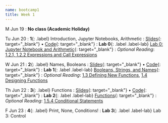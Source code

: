```yaml
---
name: bootcamp1
title: Week 1
---
```


M Jun 19
: **No class (Academic Holiday)**

Tu Jun 20
: **1**{: .label} Introduction, Jupyter Notebooks, Arithmetic
  : [Slides](https://docs.google.com/presentation/d/10RtJT83LnUUQ6z9AKZUt2zomSjsgVrMl0Y22189RoBc/edit?usp=sharing){: target="_blank"} &#8226;  [Code](https://datahub.berkeley.edu/hub/user-redirect/git-pull?repo=https%3A%2F%2Fgithub.com%2Fdata-6-berkeley%2Fsu23-bootcamp&branch=main&urlpath=tree%2Fsu23-bootcamp%2Flecture%2Flec01%2Flec01-example.ipynb){: target="_blank"}
: **Lab 0**{: .label .label-lab} [Lab 0: Jupyter Notebook and Arithmetic](https://datahub.berkeley.edu/hub/user-redirect/git-pull?repo=https%3A%2F%2Fgithub.com%2Fdata-6-berkeley%2Fsu23-bootcamp&branch=main&urlpath=tree%2Fsu23-bootcamp%2Flab%2Flab00%2Flab00-arithmetic.ipynb){: target="_blank"}
: *Optional Reading*: [1.2.1, 1.2.2 Expressions and Call Expressions](http://composingprograms.com/pages/12-elements-of-programming.html#names-and-the-environment)

W Jun 21
: **2**{: .label}  Names, Booleans
  : [Slides](https://docs.google.com/presentation/d/1arTZUOwNqom4na6U7OWkQZf4lyyauAS-tUhzC823H1E/edit?usp=sharing){: target="_blank"} &#8226; [Code](https://datahub.berkeley.edu/hub/user-redirect/git-pull?repo=https%3A%2F%2Fgithub.com%2Fdata-6-berkeley%2Fsu23-bootcamp&branch=main&urlpath=tree%2Fsu23-bootcamp%2Flecture%2Flec02%2Flec02.ipynb){: target="_blank"}
: **Lab 1**{: .label .label-lab} [Booleans, Strings, and Names](https://datahub.berkeley.edu/hub/user-redirect/git-pull?repo=https%3A%2F%2Fgithub.com%2Fdata-6-berkeley%2Fsu23-bootcamp&branch=main&urlpath=tree%2Fsu23-bootcamp%2Flab%2Flab01%2Flab01-strings-booleans-names.ipynb){: target="_blank"}
: *Optional Reading*: [1.3 Defining New Functions](http://composingprograms.com/pages/13-defining-new-functions.html), [1.4 Designing Functions](http://composingprograms.com/pages/14-designing-functions.html)

Th Jun 22
: **3**{: .label}  Functions
  : [Slides](https://docs.google.com/presentation/d/1vg5N2xC4lE6PxmgTXnA1_zAmVIt0amFZvyeNDO23SZg/edit?usp=drive_link){: target="_blank"} &#8226; [Code](https://datahub.berkeley.edu/hub/user-redirect/git-pull?repo=https%3A%2F%2Fgithub.com%2Fdata-6-berkeley%2Fsu23-bootcamp&branch=main&urlpath=tree%2Fsu23-bootcamp%2Flecture%2Flec03%2Flec03.ipynb){: target="_blank"}
: **Lab 2**{: .label .label-lab} [Functions](https://datahub.berkeley.edu/hub/user-redirect/git-pull?repo=https%3A%2F%2Fgithub.com%2Fdata-6-berkeley%2Fsu23-bootcamp&branch=main&urlpath=tree%2Fsu23-bootcamp%2Flab%2Flab02%2Flab02-functions.ipynb){: target="_blank"}
: *Optional Reading*: [1.5.4 Conditional Statements](http://composingprograms.com/pages/14-designing-functions.html)

F Jun 23
: **4**{: .label} Print, None, Conditions!
: **Lab 3**{: .label .label-lab} Lab 3: Control
